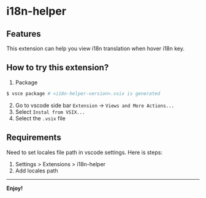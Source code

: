 # i18n-helper
## Features
This extension can help you view i18n translation when hover i18n key. 

## How to try this extension?
1. Package
```bash
$ vsce package # <i18n-helper-version>.vsix is generated
```
2. Go to vscode side bar `Extension` -> `Views and More Actions...`
3. Select `Instal from VSIX...`
4. Select the `.vsix` file

## Requirements
Need to set locales file path in vscode settings. Here is steps:
1. Settings > Extensions > i18n-helper
2. Add locales path

---

**Enjoy!**
